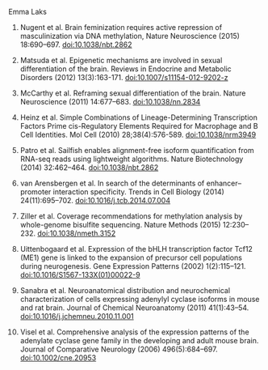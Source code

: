Emma Laks

1. Nugent et al. Brain feminization requires active repression of masculinization via DNA methylation, Nature Neuroscience (2015) 18:690–697. [doi:10.1038/nbt.2862](http://www.nature.com/neuro/journal/v18/n5/full/nn.3988.html)

2. Matsuda et al. Epigenetic mechanisms are involved in sexual differentiation of the brain. Reviews in Endocrine and Metabolic Disorders (2012) 13(3):163-171. [doi:10.1007/s11154-012-9202-z](http://link.springer.com/article/10.1007/s11154-012-9202-z)

3. McCarthy et al. Reframing sexual differentiation of the brain. Nature Neuroscience (2011) 14:677–683. [doi:10.1038/nn.2834](http://www.nature.com/neuro/journal/v14/n6/full/nn.2834.html)

4. Heinz et al. Simple Combinations of Lineage-Determining Transcription Factors Prime cis-Regulatory Elements Required for Macrophage and B Cell Identities. Mol Cell (2010) 28;38(4):576-589. [doi:10.1038/nrm3949](http://www.nature.com/nrm/journal/v16/n3/abs/nrm3949.html)

5. Patro et al. Sailfish enables alignment-free isoform quantification from RNA-seq reads using lightweight algorithms. Nature Biotechnology (2014) 32:462–464. [doi:10.1038/nbt.2862](http://www.nature.com/nbt/journal/v32/n5/full/nbt.2862.html)

6. van Arensbergen et al. In search of the determinants of enhancer–promoter interaction specificity. Trends in Cell Biology (2014) 24(11):695–702. [doi:10.1016/j.tcb.2014.07.004](http://www.cell.com/trends/cell-biology/fulltext/S0962-8924(14)00118-4)

7. Ziller et al. Coverage recommendations for methylation analysis by whole-genome bisulfite sequencing. Nature Methods (2015) 12:230–232. [doi:10.1038/nmeth.3152](http://www.nature.com/nmeth/journal/v12/n3/full/nmeth.3152.html)

8. Uittenbogaard et al. Expression of the bHLH transcription factor Tcf12 (ME1) gene is linked to the expansion of precursor cell populations during neurogenesis. Gene Expression Patterns (2002) 1(2):115–121. [doi:10.1016/S1567-133X(01)00022-9](http://www.sciencedirect.com/science/article/pii/S1567133X01000229)

9. Sanabra et al. Neuroanatomical distribution and neurochemical characterization of cells expressing adenylyl cyclase isoforms in mouse and rat brain. Journal of Chemical Neuroanatomy (2011) 41(1):43–54. [doi:10.1016/j.jchemneu.2010.11.001](http://www.sciencedirect.com/science/article/pii/S0891061810001535)

10. Visel et al. Comprehensive analysis of the expression patterns of the adenylate cyclase gene family in the developing and adult mouse brain. Journal of Comparative Neurology (2006) 496(5):684–697. [doi:10.1002/cne.20953](http://onlinelibrary.wiley.com/doi/10.1002/cne.20953/full)
